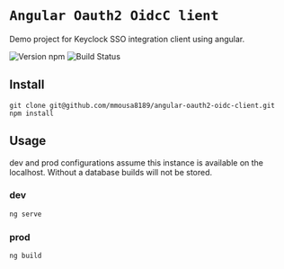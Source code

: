 # `Angular Oauth2 OidcC lient`

Demo project for  Keyclock SSO integration client using angular.

![Version npm](https://img.shields.io/badge/npm-v14.15.4-blue)
![Build Status](https://img.shields.io/badge/build-Pass-green)

## Install

```
git clone git@github.com/mmousa8189/angular-oauth2-oidc-client.git
npm install
```

## Usage

dev and prod configurations assume this instance is available on the
localhost. Without a database builds will not be stored.

### dev 
```bash
ng serve
```

### prod 
```bash
ng build
```
